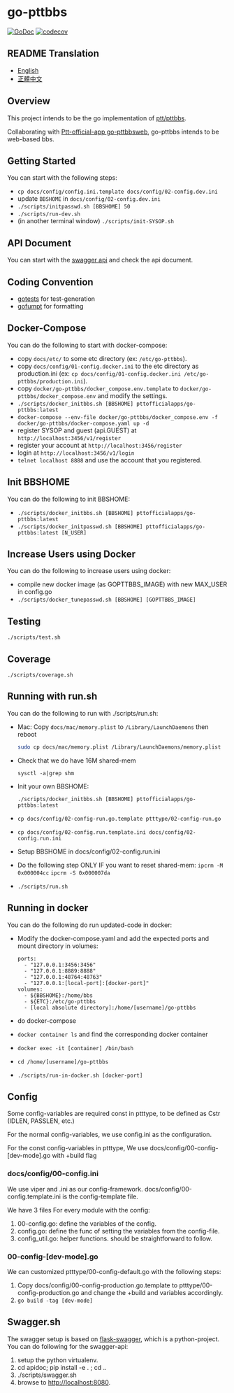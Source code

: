# go-pttbbs

[![GoDoc](https://pkg.go.dev/badge/github.com/Ptt-official-app/go-pttbbs?status.svg)](https://pkg.go.dev/github.com/Ptt-official-app/go-pttbbs?tab=doc)
[![codecov](https://codecov.io/gh/Ptt-official-app/go-pttbbs/branch/main/graph/badge.svg)](https://codecov.io/gh/Ptt-official-app/go-pttbbs)

## README Translation

* [English](https://github.com/Ptt-official-app/go-pttbbs/blob/main/README.en.md)
* [正體中文](https://github.com/Ptt-official-app/go-pttbbs/blob/main/README.zh-TW.md)

## Overview

This project intends to be the go implementation of [ptt/pttbbs](https://github.com/ptt/pttbbs).

Collaborating with [Ptt-official-app go-pttbbsweb](https://github.com/ptt-official-app/go-pttbbsweb), go-pttbbs intends to be web-based bbs.

## Getting Started

You can start with the following steps:

* `cp docs/config/config.ini.template docs/config/02-config.dev.ini`
* update `BBSHOME` in `docs/config/02-config.dev.ini`
* `./scripts/initpasswd.sh [BBSHOME] 50`
* `./scripts/run-dev.sh`
* (in another terminal window) `./scripts/init-SYSOP.sh`

## API Document

You can start with the [swagger api](https://doc-pttbbs.devptt.dev)
and check the api document.

## Coding Convention

* [gotests](https://github.com/cweill/gotests) for test-generation
* [gofumpt](https://github.com/mvdan/gofumpt) for formatting

## Docker-Compose

You can do the following to start with docker-compose:

* copy `docs/etc/` to some etc directory (ex: `/etc/go-pttbbs`).
* copy `docs/config/01-config.docker.ini` to the etc directory as production.ini (ex: `cp docs/config/01-config.docker.ini /etc/go-pttbbs/production.ini`).
* copy `docker/go-pttbbs/docker_compose.env.template` to `docker/go-pttbbs/docker_compose.env` and modify the settings.
* `./scripts/docker_initbbs.sh [BBSHOME] pttofficialapps/go-pttbbs:latest`
* `docker-compose --env-file docker/go-pttbbs/docker_compose.env -f docker/go-pttbbs/docker-compose.yaml up -d`
* register SYSOP and guest (api.GUEST) at `http://localhost:3456/v1/register`
* register your account at `http://localhost:3456/register`
* login at `http://localhost:3456/v1/login`
* `telnet localhost 8888` and use the account that you registered.

## Init BBSHOME

You can do the following to init BBSHOME:

* `./scripts/docker_initbbs.sh [BBSHOME] pttofficialapps/go-pttbbs:latest`
* `./scripts/docker_initpasswd.sh [BBSHOME] pttofficialapps/go-pttbbs:latest [N_USER]`

## Increase Users using Docker

You can do the following to increase users using docker:

* compile new docker image (as GOPTTBBS_IMAGE) with new MAX_USER in config.go
* `./scripts/docker_tunepasswd.sh [BBSHOME] [GOPTTBBS_IMAGE]`

## Testing

```
./scripts/test.sh
```

## Coverage

```
./scripts/coverage.sh
```

## Running with run.sh

You can do the following to run with ./scripts/run.sh:

* Mac:
    Copy `docs/mac/memory.plist` to `/Library/LaunchDaemons` then reboot
    ```sh
    sudo cp docs/mac/memory.plist /Library/LaunchDaemons/memory.plist
    ```

* Check that we do have 16M shared-mem
    ```
    sysctl -a|grep shm
    ```
* Init your own BBSHOME:
    ```
    ./scripts/docker_initbbs.sh [BBSHOME] pttofficialapps/go-pttbbs:latest
    ```
* `cp docs/config/02-config-run.go.template ptttype/02-config-run.go`
* `cp docs/config/02-config.run.template.ini docs/config/02-config.run.ini`
* Setup BBSHOME in docs/config/02-config.run.ini
* Do the following step ONLY IF you want to reset shared-mem:
    `ipcrm -M 0x000004cc`
    `ipcrm -S 0x000007da`
* `./scripts/run.sh`

## Running in docker

You can do the following do run updated-code in docker:


* Modify the docker-compose.yaml and add the expected ports and mount directory in volumes:

    ```
    ports:
      - "127.0.0.1:3456:3456"
      - "127.0.0.1:8889:8888"
      - "127.0.0.1:48764:48763"
      - "127.0.0.1:[local-port]:[docker-port]"
    volumes:
      - ${BBSHOME}:/home/bbs
      - ${ETC}:/etc/go-pttbbs
      - [local absolute directory]:/home/[username]/go-pttbbs
    ```

* do docker-compose
* `docker container ls` and find the corresponding docker container
* `docker exec -it [container] /bin/bash`
* `cd /home/[username]/go-pttbbs`
* `./scripts/run-in-docker.sh [docker-port]`

## Config

Some config-variables are required const in ptttype,
to be defined as Cstr (IDLEN, PASSLEN, etc.)

For the normal config-variables, we use config.ini
as the configuration.

For the const config-variables in ptttype,
We use docs/config/00-config-[dev-mode].go with +build flag

### docs/config/00-config.ini
We use viper and .ini as our config-framework.
docs/config/00-config.template.ini is the config-template file.

We have 3 files For every module with the config:

1. 00-config.go: define the variables of the config.
2. config.go: define the func of setting the variables from the config-file.
3. config_util.go: helper functions. should be straightforward to follow.

### 00-config-\[dev-mode\].go

We can customized ptttype/00-config-default.go with the following steps:

1. Copy docs/config/00-config-production.go.template to ptttype/00-config-production.go and change the +build and variables accordingly.
2. `go build -tag [dev-mode]`

## Swagger.sh

The swagger setup is based on [flask-swagger](https://github.com/gangverk/flask-swagger),
which is a python-project.
You can do following for the swagger-api:

1. setup the python virtualenv.
2. cd apidoc; pip install -e . ; cd ..
3. ./scripts/swagger.sh
4. browse to [http://localhost:8080](http://localhost:8080).
